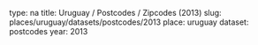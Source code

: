 type: na
title: Uruguay / Postcodes / Zipcodes (2013)
slug: places/uruguay/datasets/postcodes/2013
place: uruguay
dataset: postcodes
year: 2013
